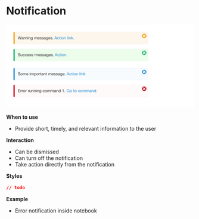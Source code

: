 # Notification

![](/assets/notification.png)

**When to use**

* Provide short, timely, and relevant information to the user

**Interaction**

* Can be dismissed
* Can turn off the notification 
* Take action directly from the notification

**Styles**

```css
// todo
```

**Example**

* Error notification inside notebook 



